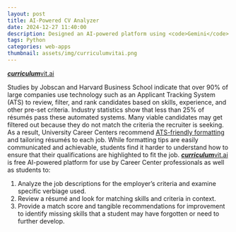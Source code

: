 ```yaml
---
layout: post
title: AI-Powered CV Analyzer
date: 2024-12-27 11:40:00
description: Designed an AI-powered platform using <code>Gemini</code> that compares résumés to job descriptions to provide a match score and feedback with a backend in <code>Python</code> and frontend in <code>HTML</code> and <code>CSS</code>.
tags: Python
categories: web-apps
thumbnail: assets/img/curriculumvitai.png
---
```


[***curriculum***vit.ai](https://cvai.seshan.org/)

Studies by Jobscan and Harvard Business School indicate that over 90% of large companies use technology such as an Applicant Tracking System (ATS) to review, filter, and rank candidates based on skills, experience, and other pre-set criteria. Industry statistics show that less than 25% of résumés pass these automated systems. Many viable candidates may get filtered out because they do not match the criteria the recruiter is seeking. As a result, University Career Centers recommend [ATS-friendly formatting](https://capd.mit.edu/resources/make-your-resume-ats-friendly/) and tailoring résumés to each job. While formatting tips are easily communicated and achievable, students find it harder to understand how to ensure that their qualifications are highlighted to fit the job. [***curriculum***vit.ai](https://cvai.seshan.org/) is free AI-powered platform for use by Career Center professionals as well as students to:

1. Analyze the job descriptions for the employer’s criteria and examine specific verbiage used.
2. Review a résumé and look for matching skills and criteria in context.
3. Provide a match score and tangible recommendations for improvement to identify missing skills that a student may have forgotten or need to further develop.